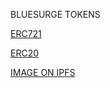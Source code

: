 BLUESURGE TOKENS

  [ERC721](https://rinkeby.etherscan.io/address/0x959f78Cd4403b902Bfdc9C0a8486C6C18Cae373b#code)
  
  [ERC20](https://rinkeby.etherscan.io/address/0x548Ccf0fE13A041313CB843Cd3FEC744D19efA9d#code)
  
  [IMAGE ON IPFS](https://ipfs.io/ipfs/QmabU2yfoxwW9jswySqp9XrUh7XRUvc3YjiuZ5KZ2o2zLq)
  
